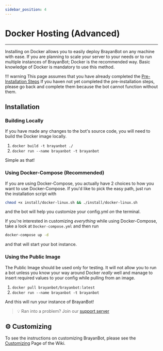 ```yaml
---
sidebar_position: 4
---
```


# Docker Hosting (Advanced)
---

Installing on Docker allows you to easily deploy BrayanBot on any machine with ease. If you are planning to scale your server to your needs or to run multiple instances of BrayanBot; Docker is the recommended way. Basic knowledge of Docker is mandatory to use this method.

!!! warning 
    This page assumes that you have already completed the [Pre-Installation Steps](https://github.com/DakshNamdev/BrayanBot/wiki/Preinstall)
    If you haven not yet completed the pre-installation steps, please go back and complete them because the bot cannot function without them.


## Installation


### Building Locally

If you have made any changes to the bot's source code, you will need to build the Docker image locally.

1. `docker build -t brayanbot ./`
2. `docker run --name brayanbot -t brayanbot`

Simple as that!

### Using Docker-Compose (Recommended)

If you are using Docker-Compose, you actually have 2 choices to how you want to use Docker-Compose. If you'd like to pick the easy path, just run the installation script with

```sh
chmod +x install/docker-linux.sh && ./install/docker-linux.sh
```

and the bot will help you customize your config.yml *on* the terminal.

If you're interested in customizing *everything* while using Docker-Compose, take a look at `Docker-compose.yml` and then run

```sh
docker-compose up -d
```

and that will start your bot instance.

### Using the Public Image

The Public Image should be used only for testing. It will not allow you to run a bot unless you know your way around Docker *really* well and manage to insert required values to your config while pulling from an image.

1. `docker pull brayanbot/brayanbot:latest`
2. `docker run --name brayanbot -t brayanbot`

And this will run your instance of BrayanBot!

> 💡 Ran into a problem? Join our [support server](https://brayanbot.dev/discord)

## ⚙️ Customizing

To see the instructions on customizing BrayanBot, please see the [Customizing](/docs/Management/customizing) Page of the Wiki.